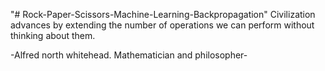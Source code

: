 "# Rock-Paper-Scissors-Machine-Learning-Backpropagation" 
Civilization advances by extending the number of operations we can perform without thinking about them. 

-Alfred north whitehead. Mathematician and philosopher-
